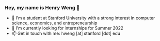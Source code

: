 ### Hey, my name is Henry Weng 👋

- 🌱 I'm a student at Stanford University with a strong interest in computer science, economics, and entrepreneurship
- 🔭 I'm currently looking for internships for Summer 2022
- 📫 Get in touch with me: hweng [at] stanford [dot] edu

